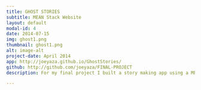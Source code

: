 ```yaml
---
title: GHOST STORIES
subtitle: MEAN Stack Website
layout: default
modal-id: 4
date: 2014-07-15
img: ghost1.png
thumbnail: ghost1.png
alt: image-alt
project-date: April 2014
app: http://joeyaza.github.io/GhostStories/
github: http://github.com/joeyaza/FINAL-PROJECT
description: For my final project I built a story making app using a MEAN Stack. With additional styling using SASS, CSS and JavaScript. A user can log in to the site, locally or using Facebook and fill in a form to create a new story. The user can paste the story and link images and the story will be created using a parallax affect for users to scroll through and enjoy.

---
```

